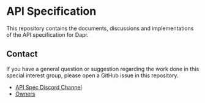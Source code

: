 # API Specification

This repository contains the documents, discussions and implementations of the API specification for Dapr.

## Contact

If you have a general question or suggestion regarding the work done in this special interest group, please open a GitHub issue in this repository.

* [API Spec Discord Channel](https://discord.com/channels/778680217417809931/935578420589522984)
* [Owners](CODEOWNERS)
